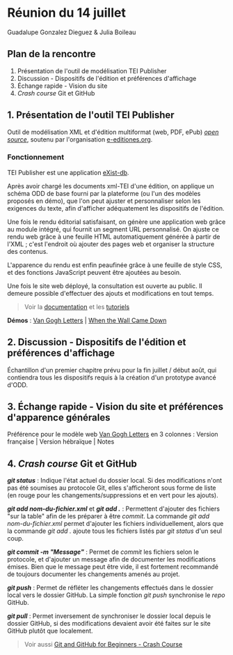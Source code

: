 # Réunion du 14 juillet

Guadalupe Gonzalez Dieguez & Julia Boileau

## Plan de la rencontre

1. Présentation de l'outil de modélisation TEI Publisher
2. Discussion - Dispositifs de l'édition et préférences d'affichage
3. Échange rapide - Vision du site
4. *Crash course* Git et GitHub

## 1. Présentation de l'outil TEI Publisher

Outil de modélisation XML et d'édition multiformat (web, PDF, ePub) [*open source*](https://github.com/eeditiones/tei-publisher-app), soutenu par l'organisation [e-editiones.org](https://www.e-editiones.org).

### Fonctionnement

TEI Publisher est une application [eXist-db](http://exist-db.org/exist/apps/homepage/index.html). 

Après avoir chargé les documents xml-TEI d'une édition, on applique un schéma ODD de base fourni par la plateforme (ou l'un des modèles proposés en démo), que l'on peut ajuster et personnaliser selon les exigences du texte, afin d'afficher adéquatement les dispositifs de l'édition.

Une fois le rendu éditorial satisfaisant, on génère une application web grâce au module intégré, qui fournit un segment URL personnalisé. On ajuste ce rendu web grâce à une feuille HTML automatiquement générée à partir de l'XML ; c'est l'endroit où ajouter des pages web et organiser la structure des contenus. 

L'apparence du rendu est enfin peaufinée grâce à une feuille de style CSS, et des fonctions JavaScript peuvent être ajoutées au besoin. 

Une fois le site web déployé, la consultation est ouverte au public. Il demeure possible d'effectuer des ajouts et modifications en tout temps. 

> Voir la [documentation](https://teipublisher.com/exist/apps/tei-publisher/doc/documentation.xml?odd=docbook&view=div) et les [tutoriels](https://www.youtube.com/watch?v=QuWrfAS2SWM&list=PLx8WACGMjM7mmlJXUW-SdEKw9pEBNMzfW)

**Démos** : [Van Gogh Letters](https://teipublisher.com/exist/apps/vangogh/index.html) | [When the Wall Came Down](https://teipublisher.com/exist/apps/dodis-facets/53168.xml?view=body&odd=dodis) 

## 2. Discussion - Dispositifs de l'édition et préférences d'affichage

Échantillon d'un premier chapitre prévu pour la fin juillet / début août, qui contiendra tous les dispositifs requis à la création d'un prototype avancé d'ODD.

## 3. Échange rapide - Vision du site et préférences d'apparence générales

Préférence pour le modèle web [Van Gogh Letters](https://teipublisher.com/exist/apps/vangogh/index.html) en 3 colonnes : Version française | Version hébraïque | Notes

## 4. *Crash course* Git et GitHub

***git status*** : Indique l'état actuel du dossier local. Si des modifications n'ont pas été soumises au protocole Git, elles s'afficheront sous forme de liste (en rouge pour les changements/suppressions et en vert pour les ajouts).  

***git add nom-du-fichier.xml*** et ***git add .*** : Permettent d'ajouter des fichiers "sur la table" afin de les préparer à être *commit*. La commande *git add nom-du-fichier.xml* permet d'ajouter les fichiers individuellement, alors que la commande *git add .* ajoute tous les fichiers listés par *git status* d'un seul coup. 

***git commit -m "Message"*** : Permet de *commit* les fichiers selon le protocole, et d'ajouter un message afin de documenter les modifications émises. Bien que le message peut être vide, il est fortement recommandé de toujours documenter les changements amenés au projet. 

***git push*** : Permet de réfléter les changements effectués dans le dossier local vers le dossier GitHub. La simple fonction *git push* synchronise le *repo* GitHub.

***git pull*** : Permet inversement de synchroniser le dossier local depuis le dossier GitHub, si des modifications devaient avoir été faites sur le site GitHub plutôt que localement. 

> Voir aussi [Git and GitHub for Beginners - Crash Course](https://www.youtube.com/watch?v=RGOj5yH7evk&t=1962s)